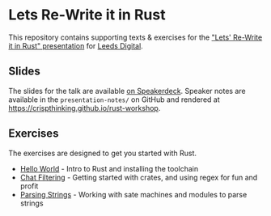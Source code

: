 # Lets Re-Write it in Rust

This repository contains supporting texts & exercises for the ["Lets'
Re-Write it in Rust" presentation][ld-event] for [Leeds
Digital][leeds-digital].

## Slides

The slides for the talk are available [on
Speakerdeck][speakerdeck-slides]. Speaker notes are available in the
`presentation-notes/` on GitHub and rendered at
<https://crispthinking.github.io/rust-workshop>.

## Exercises

The exercises are designed to get you started with Rust.

  * [Hello World](hello/) - Intro to Rust and installing the toolchain
  * [Chat Filtering](chatlines/) - Getting started with crates, and using regex for fun and profit
  * [Parsing Strings](parsing/) - Working with sate machines and modules to parse strings

 [leeds-digital]: https://leedsdigitalfestival.org/
 [ld-event]: https://blog.crispthinking.com/time-to-let-your-skills-go-rusty?hs_preview=fonOnJco-5670310199
 [speakerdeck-slides]: https://speakerdeck.com/iwillspeak/a-rusty-guide-to-types-and-safety
